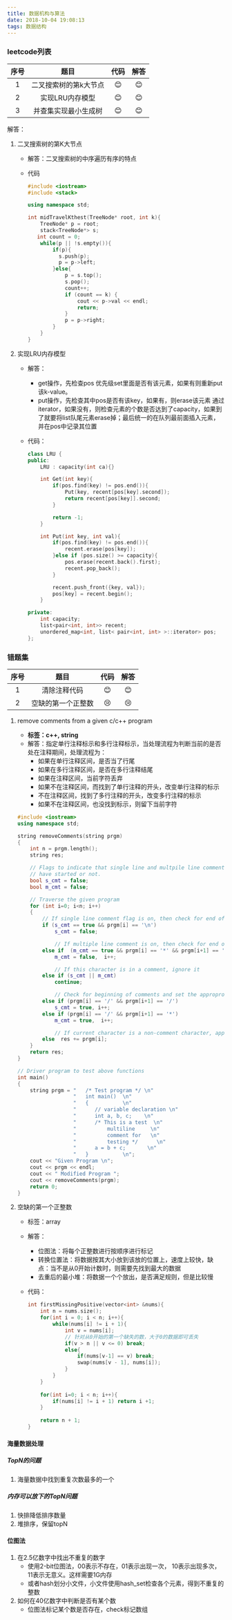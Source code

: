 ```yaml
---
title: 数据机构与算法
date: 2018-10-04 19:08:13
tags: 数据结构
---
```


### leetcode列表

| 序号 |         题目          | 代码 | 解答 |
| :--: | :-------------------: | :--: | :--: |
|  1   | 二叉搜索树的第k大节点 |  😊   |  😊   |
|  2   |    实现LRU内存模型    |  😊   |  😊   |
|  3   | 并查集实现最小生成树  |  😊   |  😊   |

解答：

1. 二叉搜索树的第K大节点

   - 解答：二叉搜索树的中序遍历有序的特点

   - 代码

     ```c++
     #include <iostream>
     #include <stack>
     
     using namespace std;
     
     int midTravelKthest(TreeNode* root, int k){
         TreeNode* p = root;
         stack<TreeNode*> s;
     	int count = 0;   
         while(p || !s.empty()){
             if(p){
               s.push(p);
               p = p->left;  
             }else{
                 p = s.top();
                 s.pop();
                 count++;
                 if (count == k) {
                     cout << p->val << endl;
                     return;
                 }
                 p = p->right;
             }    
         }
     }
     ```

2. 实现LRU内存模型

   - 解答：

     - get操作，先检查pos 优先级set里面是否有该元素，如果有则重新put该k-value。
     - put操作，先检查其中pos是否有该key，如果有，则erase该元素 通过iterator，如果没有，则检查元素的个数是否达到了capacity，如果到了就要将list队尾元素erase掉；最后统一的在队列最前面插入元素，并在pos中记录其位置

   - 代码：

     ```c++
     class LRU {
     public:
         LRU : capacity(int ca){}
     
         int Get(int key){
             if(pos.find(key) != pos.end()){
                 Put(key, recent[pos[key].second]);
                 return recent[pos[key]].second;
             }
     
             return -1;
         }
     
         int Put(int key, int val){
             if(pos.find(key) != pos.end()){
                 recent.erase(pos[key]);
             }else if (pos.size() >= capacity){
                 pos.erase(recent.back().first);
                 recent.pop_back();
             }
     
             recent.push_front({key, val});
             pos[key] = recent.begin();
         }
     
     private:
         int capacity;
         list<pair<int, int>> recent;
         unordered_map<int, list< pair<int, int> >::iterator> pos;
     };
     ```


### 错题集

| 序号 |        题目        | 代码 | 解答 |
| :--: | :----------------: | :--: | :--: |
|  1   |    清除注释代码    |  😊   |  😊   |
|  2   | 空缺的第一个正整数 |  😢   |  😢   |

1. remove comments from a given c/c++ program

   - **标签：c++, string**
   - 解答：指定单行注释标示和多行注释标示，当处理流程为判断当前的是否处在注释期间，处理流程为：
     - 如果在单行注释区间，是否当了行尾
     - 如果在多行注释区间，是否在多行注释结尾
     - 如果在注释区间，当前字符丢弃
     - 如果不在注释区间，而找到了单行注释的开头，改变单行注释的标示
     - 不在注释区间，找到了多行注释的开头，改变多行注释的标示
     - 如果不在注释区间，也没找到标示，则留下当前字符

   ```c++
   #include <iostream>
   using namespace std;
   
   string removeComments(string prgm)
   {
       int n = prgm.length();
       string res;
   
       // Flags to indicate that single line and multpile line comments
       // have started or not.
       bool s_cmt = false;
       bool m_cmt = false;
   
       // Traverse the given program
       for (int i=0; i<n; i++)
       {
           // If single line comment flag is on, then check for end of it
           if (s_cmt == true && prgm[i] == '\n')
               s_cmt = false;
   
               // If multiple line comment is on, then check for end of it
           else if  (m_cmt == true && prgm[i] == '*' && prgm[i+1] == '/')
               m_cmt = false,  i++;
   
               // If this character is in a comment, ignore it
           else if (s_cmt || m_cmt)
               continue;
   
               // Check for beginning of comments and set the approproate flags
           else if (prgm[i] == '/' && prgm[i+1] == '/')
               s_cmt = true, i++;
           else if (prgm[i] == '/' && prgm[i+1] == '*')
               m_cmt = true,  i++;
   
               // If current character is a non-comment character, append it to res
           else  res += prgm[i];
       }
       return res;
   }
   
   // Driver program to test above functions 
   int main() 
   { 
       string prgm = "   /* Test program */ \n"
                     "   int main()  \n"
                     "   {           \n"
                     "      // variable declaration \n"
                     "      int a, b, c;    \n"
                     "      /* This is a test  \n"
                     "          multiline     \n"
                     "          comment for   \n"
                     "          testing */      \n"
                     "      a = b + c;       \n"
                     "   }           \n"; 
       cout << "Given Program \n"; 
       cout << prgm << endl; 
       cout << " Modified Program "; 
       cout << removeComments(prgm); 
       return 0; 
   }
   ```

2. 空缺的第一个正整数

   - 标签：array

   - 解答：

     - 位图法：将每个正整数进行按顺序进行标记
     - 转换位置法：将数据按其大小放到该放的位置上，速度上较快，缺点：当不是从0开始计数时，则需要先找到最大的数据
     - 去重后的最小堆：将数据一个个放出，是否满足规则，但是比较慢

   - 代码：

     ```c++
     int firstMissingPositive(vector<int> &nums){
         int n = nums.size();
         for(int i = 0; i < n; i++){
             while(nums[i] != i + 1){
                 int v = nums[i];
                 // 针对从0开始的第一个缺失的数，大于0的数据即可丢失
                 if(v > n || v <= 0) break;
                 else{
                     if(nums[v-1] == v) break;
                     swap(nums[v - 1], nums[i]);
                 }
             }
         }
         
         for(int i=0; i < n; i++){
             if(nums[i] != i + 1) return i +1;
         }
        
         return n + 1;    
     }
     ```


#### 海量数据处理

##### TopN的问题

1. 海量数据中找到重复次数最多的一个

##### 内存可以放下的TopN问题

1. 快排降低排序数量
2. 堆排序，保留topN

#### 位图法

1. 在2.5亿数字中找出不重复的数字
   - 使用2-bit位图法，00表示不存在，01表示出现一次， 10表示出现多次，11表示无意义。这样需要1G内存
   - 或者hash划分小文件，小文件使用hash_set检查各个元素，得到不重复的整数
2. 如何在40亿数字中判断是否有某个数
   - 位图法标记某个数是否存在，check标记数组